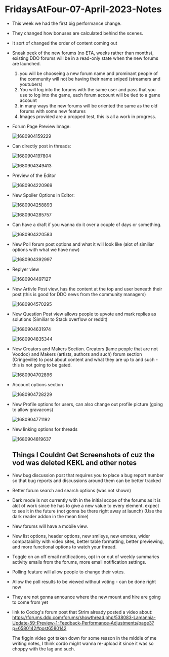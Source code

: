# FridaysAtFour-07-April-2023-Notes

- This week we had the first big performance change.
- They changed how bonuses are calculated behind the scenes.
- It sort of changed the order of content coming out
- Sneak peek of the new forums (no ETA, weeks rather than months), existing DDO forums will be in a read-only state when the new forums are launched.

  1. you will be chooseing a new forum name and prominant people of the community will not be having their name sniped (streamers and youtubers)
  2. You will log into the forums with the same user and pass that you use to log into the game, each forum account will be tied to a game account
  3. in many ways the new forums will be oriented the same as the old forums with some new features
  4. Images provided are a propped test, this is all a work in progress.

- Forum Page Preview Image:

  ![1680904159229](image/README/1680904159229.png)

- Can directly post in threads:

  ![1680904197804](image/README/1680904197804.png)

  ![1680904349413](image/README/1680904349413.png)

- Preview of the Editor

  ![1680904220969](image/README/1680904220969.png)

- New Spoiler Options in Editor:

  ![1680904258893](image/README/1680904258893.png)

  ![1680904285757](image/README/1680904285757.png)

- Can have a draft if you wanna do it over a couple of days or something.

  ![1680904320583](image/README/1680904320583.png)

- New Poll forum post options and what it will look like (alot of similiar options with what we have now)

  ![1680904392997](image/README/1680904392997.png)

- Replyer view

  ![1680904497127](image/README/1680904497127.png)

- New Artivle Post view, has the content at the top and user beneath their post (this is good for DDO news from the community managers)

  ![1680904570295](image/README/1680904570295.png)

- New Question Post view allows people to upvote and mark replies as solutions (Similiar to Stack overflow or reddit)

  ![1680904631974](image/README/1680904631974.png)

  ![1680904835344](image/README/1680904835344.png)

- New Creators and Makers Section. Creators (lame people that are not Voodoo) and Makers (artists, authors and such) forum section (Cringeville) to post about content and what they are up to and such - this is not going to be gated.

  ![1680904702896](image/README/1680904702896.png)

- Account options section

  ![1680904728229](image/README/1680904728229.png)

- New Profile options for users, can also change out profile picture (going to allow gravacons)

  ![1680904771192](image/README/1680904771192.png)

- New linking options for threads

  ![1680904819637](image/README/1680904819637.png)

  ## Things I Couldnt Get Screenshots of cuz the vod was deleted KEKL and other notes

- New bug discussion post that requires you to place a bug report number so that bug reports and discussions around them can be better tracked
- Better forum search and search options (was not shown)
- Dark mode is not currently with in the initial scope of the forums as it is alot of work since he has to give a new value to every element. expect to see it in the future (not gonna be there right away at launch) (Use the dark reader addon in the mean time)
- New forums will have a mobile view.
- New list options, header options, new smileys, new emotes, wider compatability with video sites, better table formatting, better previewing, and more functional options to watch your thread.
- Toggle on an off email notifications, opt in or out of weekly summaries activity emails from the forums, more email notification settings.
- Polling feature will allow people to change their votes.
- Allow the poll results to be viewed without voting - can be done right now
- They are not gonna announce where the new mount and hire are going to come from yet
- link to Codog's forum post that Strim already posted a video about: https://forums.ddo.com/forums/showthread.php/538083-Lamannia-Update-59-Preview-1-Feedback-Performance-Adjustments/page3?p=6580142#post6580142

  The figgin video got taken down for some reason in the middle of me writing notes, I think cordo might wanna re-upload it since it was so choppy with the lag and such.
